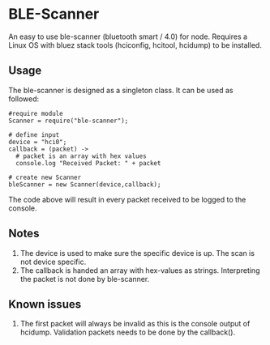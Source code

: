 # BLE-Scanner
An easy to use ble-scanner (bluetooth smart / 4.0) for node. Requires a Linux OS with bluez stack tools (hciconfig, hcitool, hcidump) to be installed.

## Usage
The ble-scanner is designed as a singleton class. It can be used as followed:

    #require module
    Scanner = require("ble-scanner");

    # define input
    device = "hci0";
    callback = (packet) ->
      # packet is an array with hex values
      console.log "Received Packet: " + packet

    # create new Scanner
    bleScanner = new Scanner(device,callback);

 The code above will result in every packet received to be logged to the console.

 ## Notes

 1. The device is used to make sure the specific device is up. The scan is not device specific.
 2. The callback is handed an array with hex-values as strings. Interpreting the packet is not done by ble-scanner.

 ## Known issues

 1. The first packet will always be invalid as this is the console output of hcidump. Validation packets needs to be done by the callback().